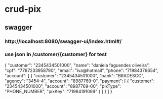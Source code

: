 # crud-pix

## swagger
### http://localhost:8080/swagger-ui/index.html#/

### use json in /customer/{customer} for test

{
"customer": "2345434501000",
"name": "daniela faguendes oliveira",
"cpf": "7787233958790",
"email": "iva@hotmail",
"phone": "71984376654",
"account": [
{
"customer": "2345434501000",
"bank": "BRADESCO",
"agency": "3454-4",
"account": "8987769-0",
"payment": [
{
"customer": "2345434501000",
"account": "8987769-00",
"pixType": "PHONE_NUMBER",
"pixKey": "71984191099"
}
]
}
]
}